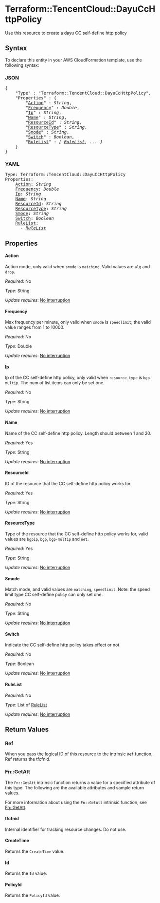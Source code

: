 # Terraform::TencentCloud::DayuCcHttpPolicy

Use this resource to create a dayu CC self-define http policy

## Syntax

To declare this entity in your AWS CloudFormation template, use the following syntax:

### JSON

<pre>
{
    "Type" : "Terraform::TencentCloud::DayuCcHttpPolicy",
    "Properties" : {
        "<a href="#action" title="Action">Action</a>" : <i>String</i>,
        "<a href="#frequency" title="Frequency">Frequency</a>" : <i>Double</i>,
        "<a href="#ip" title="Ip">Ip</a>" : <i>String</i>,
        "<a href="#name" title="Name">Name</a>" : <i>String</i>,
        "<a href="#resourceid" title="ResourceId">ResourceId</a>" : <i>String</i>,
        "<a href="#resourcetype" title="ResourceType">ResourceType</a>" : <i>String</i>,
        "<a href="#smode" title="Smode">Smode</a>" : <i>String</i>,
        "<a href="#switch" title="Switch">Switch</a>" : <i>Boolean</i>,
        "<a href="#rulelist" title="RuleList">RuleList</a>" : <i>[ <a href="rulelist.md">RuleList</a>, ... ]</i>
    }
}
</pre>

### YAML

<pre>
Type: Terraform::TencentCloud::DayuCcHttpPolicy
Properties:
    <a href="#action" title="Action">Action</a>: <i>String</i>
    <a href="#frequency" title="Frequency">Frequency</a>: <i>Double</i>
    <a href="#ip" title="Ip">Ip</a>: <i>String</i>
    <a href="#name" title="Name">Name</a>: <i>String</i>
    <a href="#resourceid" title="ResourceId">ResourceId</a>: <i>String</i>
    <a href="#resourcetype" title="ResourceType">ResourceType</a>: <i>String</i>
    <a href="#smode" title="Smode">Smode</a>: <i>String</i>
    <a href="#switch" title="Switch">Switch</a>: <i>Boolean</i>
    <a href="#rulelist" title="RuleList">RuleList</a>: <i>
      - <a href="rulelist.md">RuleList</a></i>
</pre>

## Properties

#### Action

Action mode, only valid when `smode` is `matching`. Valid values are `alg` and `drop`.

_Required_: No

_Type_: String

_Update requires_: [No interruption](https://docs.aws.amazon.com/AWSCloudFormation/latest/UserGuide/using-cfn-updating-stacks-update-behaviors.html#update-no-interrupt)

#### Frequency

Max frequency per minute, only valid when `smode` is `speedlimit`, the valid value ranges from 1 to 10000.

_Required_: No

_Type_: Double

_Update requires_: [No interruption](https://docs.aws.amazon.com/AWSCloudFormation/latest/UserGuide/using-cfn-updating-stacks-update-behaviors.html#update-no-interrupt)

#### Ip

Ip of the CC self-define http policy, only valid when `resource_type` is `bgp-multip`. The num of list items can only be set one.

_Required_: No

_Type_: String

_Update requires_: [No interruption](https://docs.aws.amazon.com/AWSCloudFormation/latest/UserGuide/using-cfn-updating-stacks-update-behaviors.html#update-no-interrupt)

#### Name

Name of the CC self-define http policy. Length should between 1 and 20.

_Required_: Yes

_Type_: String

_Update requires_: [No interruption](https://docs.aws.amazon.com/AWSCloudFormation/latest/UserGuide/using-cfn-updating-stacks-update-behaviors.html#update-no-interrupt)

#### ResourceId

ID of the resource that the CC self-define http policy works for.

_Required_: Yes

_Type_: String

_Update requires_: [No interruption](https://docs.aws.amazon.com/AWSCloudFormation/latest/UserGuide/using-cfn-updating-stacks-update-behaviors.html#update-no-interrupt)

#### ResourceType

Type of the resource that the CC self-define http policy works for, valid values are `bgpip`, `bgp`, `bgp-multip` and `net`.

_Required_: Yes

_Type_: String

_Update requires_: [No interruption](https://docs.aws.amazon.com/AWSCloudFormation/latest/UserGuide/using-cfn-updating-stacks-update-behaviors.html#update-no-interrupt)

#### Smode

Match mode, and valid values are `matching`, `speedlimit`. Note: the speed limit type CC self-define policy can only set one.

_Required_: No

_Type_: String

_Update requires_: [No interruption](https://docs.aws.amazon.com/AWSCloudFormation/latest/UserGuide/using-cfn-updating-stacks-update-behaviors.html#update-no-interrupt)

#### Switch

Indicate the CC self-define http policy takes effect or not.

_Required_: No

_Type_: Boolean

_Update requires_: [No interruption](https://docs.aws.amazon.com/AWSCloudFormation/latest/UserGuide/using-cfn-updating-stacks-update-behaviors.html#update-no-interrupt)

#### RuleList

_Required_: No

_Type_: List of <a href="rulelist.md">RuleList</a>

_Update requires_: [No interruption](https://docs.aws.amazon.com/AWSCloudFormation/latest/UserGuide/using-cfn-updating-stacks-update-behaviors.html#update-no-interrupt)

## Return Values

### Ref

When you pass the logical ID of this resource to the intrinsic `Ref` function, Ref returns the tfcfnid.

### Fn::GetAtt

The `Fn::GetAtt` intrinsic function returns a value for a specified attribute of this type. The following are the available attributes and sample return values.

For more information about using the `Fn::GetAtt` intrinsic function, see [Fn::GetAtt](https://docs.aws.amazon.com/AWSCloudFormation/latest/UserGuide/intrinsic-function-reference-getatt.html).

#### tfcfnid

Internal identifier for tracking resource changes. Do not use.

#### CreateTime

Returns the <code>CreateTime</code> value.

#### Id

Returns the <code>Id</code> value.

#### PolicyId

Returns the <code>PolicyId</code> value.

